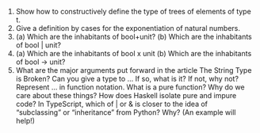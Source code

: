 1. Show how to constructively define the type of trees of elements of type t.
2. Give a definition by cases for the exponentiation of natural numbers.
3. (a) Which are the inhabitants of bool+unit? (b) Which are the inhabitants of bool | unit?
4. (a) Which are the inhabitants of bool x unit (b) Which are the inhabitants of bool -> unit?
5. What are the major arguments put forward in the article The String Type is Broken?
Can you give a type to ... If so, what is it? If not, why not?
Represent ... in function notation.
What is a pure function? Why do we care about these things?
How does Haskell isolate pure and impure code?
In TypeScript, which of | or & is closer to the idea of “subclassing” or “inheritance” from Python? Why? (An example will help!)